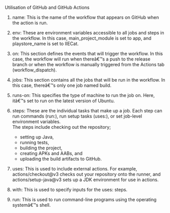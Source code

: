 Utilisation of GitHub and GitHub Actions
1. name: This is the name of the workflow that appears on GitHub when the action is run.

2. env: These are environment variables accessible to all jobs and steps in the workflow. In this case, main_project_module is set to app, and playstore_name is set to IIECat.

3. on: This section defines the events that will trigger the workflow. In this case, the workflow will run when thereâ€™s a push to the release branch or when the workflow is manually triggered from the Actions tab (workflow_dispatch).

4. jobs: This section contains all the jobs that will be run in the workflow. In this case, thereâ€™s only one job named build.

5. runs-on: This specifies the type of machine to run the job on. Here, itâ€™s set to run on the latest version of Ubuntu.

6. steps: These are the individual tasks that make up a job. 
   Each step can run commands (run:), run setup tasks (uses:), or 
   set job-level environment variables. 	
   The steps include checking out the repository; 
	- setting up Java, 
	- running tests, 
	- building the project, 
	- creating APKs and AABs, and 
	- uploading the build artifacts to GitHub.

7. uses: This is used to include external actions. For example, actions/checkout@v3 checks out your repository onto the runner, and actions/setup-java@v3 sets up a JDK environment for use in actions.

8. with: This is used to specify inputs for the uses: steps.

9. run: This is used to run command-line programs using the operating systemâ€™s shell.

